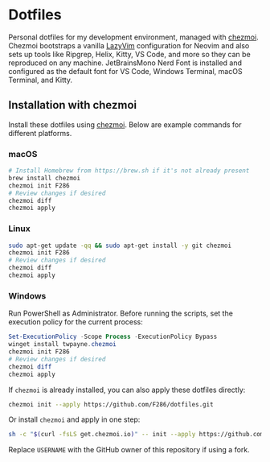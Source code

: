# Dotfiles

Personal dotfiles for my development environment, managed with [chezmoi](https://www.chezmoi.io/). Chezmoi bootstraps a vanilla [LazyVim](https://lazyvim.github.io) configuration for Neovim and also sets up tools like Ripgrep, Helix, Kitty, VS Code, and more so they can be reproduced on any machine. JetBrainsMono Nerd Font is installed and configured as the default font for VS Code, Windows Terminal, macOS Terminal, and Kitty.

## Installation with chezmoi

Install these dotfiles using [chezmoi](https://www.chezmoi.io/). Below are example commands for different platforms.

### macOS

```bash
# Install Homebrew from https://brew.sh if it's not already present
brew install chezmoi
chezmoi init F286
# Review changes if desired
chezmoi diff
chezmoi apply
```

### Linux

```bash
sudo apt-get update -qq && sudo apt-get install -y git chezmoi
chezmoi init F286
# Review changes if desired
chezmoi diff
chezmoi apply
```

### Windows

Run PowerShell as Administrator. Before running the scripts, set the execution policy for the current process:

```powershell
Set-ExecutionPolicy -Scope Process -ExecutionPolicy Bypass
winget install twpayne.chezmoi
chezmoi init F286
# Review changes if desired
chezmoi diff
chezmoi apply
```

If `chezmoi` is already installed, you can also apply these dotfiles directly:

```bash
chezmoi init --apply https://github.com/F286/dotfiles.git
```

Or install `chezmoi` and apply in one step:

```bash
sh -c "$(curl -fsLS get.chezmoi.io)" -- init --apply https://github.com/F286/dotfiles.git
```

Replace `USERNAME` with the GitHub owner of this repository if using a fork.
